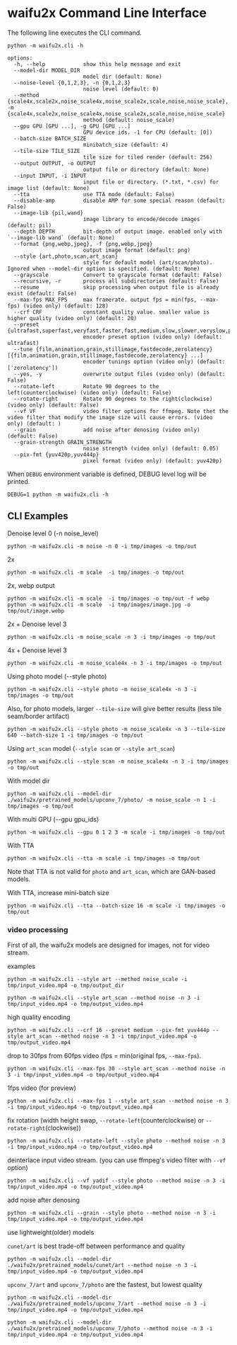# waifu2x Command Line Interface

The following line executes the CLI command.
```
python -m waifu2x.cli -h
```
```
options:
  -h, --help            show this help message and exit
  --model-dir MODEL_DIR
                        model dir (default: None)
  --noise-level {0,1,2,3}, -n {0,1,2,3}
                        noise level (default: 0)
  --method {scale4x,scale2x,noise_scale4x,noise_scale2x,scale,noise,noise_scale}, -m {scale4x,scale2x,noise_scale4x,noise_scale2x,scale,noise,noise_scale}
                        method (default: noise_scale)
  --gpu GPU [GPU ...], -g GPU [GPU ...]
                        GPU device ids. -1 for CPU (default: [0])
  --batch-size BATCH_SIZE
                        minibatch_size (default: 4)
  --tile-size TILE_SIZE
                        tile size for tiled render (default: 256)
  --output OUTPUT, -o OUTPUT
                        output file or directory (default: None)
  --input INPUT, -i INPUT
                        input file or directory. (*.txt, *.csv) for image list (default: None)
  --tta                 use TTA mode (default: False)
  --disable-amp         disable AMP for some special reason (default: False)
  --image-lib {pil,wand}
                        image library to encode/decode images (default: pil)
  --depth DEPTH         bit-depth of output image. enabled only with `--image-lib wand` (default: None)
  --format {png,webp,jpeg}, -f {png,webp,jpeg}
                        output image format (default: png)
  --style {art,photo,scan,art_scan}
                        style for default model (art/scan/photo). Ignored when --model-dir option is specified. (default: None)
  --grayscale           Convert to grayscale format (default: False)
  --recursive, -r       process all subdirectories (default: False)
  --resume              skip processing when output file is already exist (default: False)
  --max-fps MAX_FPS     max framerate. output fps = min(fps, --max-fps) (video only) (default: 128)
  --crf CRF             constant quality value. smaller value is higher quality (video only) (default: 20)
  --preset {ultrafast,superfast,veryfast,faster,fast,medium,slow,slower,veryslow,placebo}
                        encoder preset option (video only) (default: ultrafast)
  --tune {film,animation,grain,stillimage,fastdecode,zerolatency} [{film,animation,grain,stillimage,fastdecode,zerolatency} ...]
                        encoder tunings option (video only) (default: ['zerolatency'])
  --yes, -y             overwrite output files (video only) (default: False)
  --rotate-left         Rotate 90 degrees to the left(counterclockwise) (video only) (default: False)
  --rotate-right        Rotate 90 degrees to the right(clockwise) (video only) (default: False)
  --vf VF               video filter options for ffmpeg. Note thet the video filter that modify the image size will cause errors. (video only) (default: )
  --grain               add noise after denosing (video only) (default: False)
  --grain-strength GRAIN_STRENGTH
                        noise strength (video only) (default: 0.05)
  --pix-fmt {yuv420p,yuv444p}
                        pixel format (video only) (default: yuv420p)
```

When `DEBUG` environment variable is defined, DEBUG level log will be printed.
```
DEBUG=1 python -m waifu2x.cli -h
```

## CLI Examples

Denoise level 0 (-n noise_level)
```
python -m waifu2x.cli -m noise -n 0 -i tmp/images -o tmp/out
```


2x
```
python -m waifu2x.cli -m scale  -i tmp/images -o tmp/out
```

2x, webp output
```
python -m waifu2x.cli -m scale  -i tmp/images -o tmp/out -f webp
python -m waifu2x.cli -m scale  -i tmp/images/image.jpg -o tmp/out/image.webp
```

2x + Denoise level 3
```
python -m waifu2x.cli -m noise_scale -n 3 -i tmp/images -o tmp/out
```

4x + Denoise level 3
```
python -m waifu2x.cli -m noise_scale4x -n 3 -i tmp/images -o tmp/out
```

Using photo model (--style photo)
```
python -m waifu2x.cli --style photo -m noise_scale4x -n 3 -i tmp/images -o tmp/out
```

Also, for photo models, larger `--tile-size` will give better results (less tile seam/border artifact)
```
python -m waifu2x.cli --style photo -m noise_scale4x -n 3 --tile-size 640 --batch-size 1 -i tmp/images -o tmp/out
```

Using `art_scan` model (`--style scan` or `--style art_scan`)
```
python -m waifu2x.cli --style scan -m noise_scale4x -n 3 -i tmp/images -o tmp/out
```


With model dir
```
python -m waifu2x.cli --model-dir ./waifu2x/pretrained_models/upconv_7/photo/ -m noise_scale -n 1 -i tmp/images -o tmp/out
```

With multi GPU (--gpu gpu_ids)
```
python -m waifu2x.cli --gpu 0 1 2 3 -m scale -i tmp/images -o tmp/out
```

With TTA
```
python -m waifu2x.cli --tta -m scale -i tmp/images -o tmp/out
```
Note that TTA is not valid for `photo` and `art_scan`, which are GAN-based models.

With TTA, increase mini-batch size
```
python -m waifu2x.cli --tta --batch-size 16 -m scale -i tmp/images -o tmp/out
```

### video processing

First of all, the waifu2x models are designed for images, not for video stream.

examples
```
python -m waifu2x.cli --style art --method noise_scale -i tmp/input_video.mp4 -o tmp/output_dir
```
```
python -m waifu2x.cli --style art_scan --method noise -n 3 -i tmp/input_video.mp4 -o tmp/output_video.mp4
```

high quality encoding
```
python -m waifu2x.cli --crf 16 --preset medium --pix-fmt yuv444p --style art_scan --method noise -n 3 -i tmp/input_video.mp4 -o tmp/output_video.mp4
```

drop to 30fps from 60fps video (fps = min(original fps, `--max-fps`).
```
python -m waifu2x.cli --max-fps 30 --style art_scan --method noise -n 3 -i tmp/input_video.mp4 -o tmp/output_video.mp4
```

1fps video (for preview)
```
python -m waifu2x.cli --max-fps 1 --style art_scan --method noise -n 3 -i tmp/input_video.mp4 -o tmp/output_video.mp4
```

fix rotation (width height swap, `--rotate-left`(counterclockwise) or `--rotate-right`(clockwise))
```
python -m waifu2x.cli --rotate-left --style photo --method noise -n 3 -i tmp/input_video.mp4 -o tmp/output_video.mp4
```

deinterlace input video stream. (you can use ffmpeg's video filter with `--vf` option)
```
python -m waifu2x.cli --vf yadif --style photo --method noise -n 3 -i tmp/input_video.mp4 -o tmp/output_video.mp4
```

add noise after denosing
```
python -m waifu2x.cli --grain --style photo --method noise -n 3 -i tmp/input_video.mp4 -o tmp/output_video.mp4
```

use lightweight(older) models

`cunet/art` is best trade-off between performance and quality
```
python -m waifu2x.cli --model-dir ./waifu2x/pretrained_models/cunet/art --method noise -n 3 -i tmp/input_video.mp4 -o tmp/output_video.mp4
```

`upconv_7/art` and `upconv_7/photo` are the fastest, but lowest quality
```
python -m waifu2x.cli --model-dir ./waifu2x/pretrained_models/upconv_7/art --method noise -n 3 -i tmp/input_video.mp4 -o tmp/output_video.mp4
```
```
python -m waifu2x.cli --model-dir ./waifu2x/pretrained_models/upconv_7/photo --method noise -n 3 -i tmp/input_video.mp4 -o tmp/output_video.mp4
```
